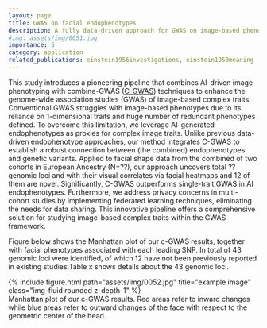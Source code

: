 ```yaml
---
layout: page
title: GWAS on facial endophenotypes
description: A fully data-driven approach for GWAS on image-based phenotypes
#img: assets/img/0051.jpg
importance: 5
category: application
related_publications: einstein1956investigations, einstein1950meaning
---
```


This study introduces a pioneering pipeline that combines AI-driven image phenotyping with combine-GWAS ([C-GWAS](https://www.nature.com/articles/s41467-022-35328-9)) techniques to enhance the genome-wide association studies (GWAS) of image-based complex traits. Conventional GWAS struggles with image-based phenotypes due to its reliance on 1-dimensional traits and huge number of redundant phenotypes defined. To overcome this limitation, we leverage AI-generated endophenotypes as proxies for complex image traits. Unlike previous data-driven endophenotype approaches, our method integrates C-GWAS to establish a robust connection between (the combined) endophenotypes and genetic variants. Applied to facial shape data from the combined of two cohorts in European Ancestry (N=??), our approach uncovers total ?? genomic loci and with their visual correlates via facial heatmaps and 12 of them are novel. Significantly, C-GWAS outperforms single-trait GWAS in AI endophenotypes. Furthermore, we address privacy concerns in multi-cohort studies by implementing federated learning techniques, eliminating the needs for data sharing. This innovative pipeline offers a comprehensive solution for studying image-based complex traits within the GWAS framework.

Figure below shows the Manhattan plot of our c-GWAS results, together with facial phenotypes associated with each leading SNP. In total of 43 genomic loci were identified, of which 12 have not been previously reported in existing studies.Table x shows details about the 43 genomic loci.


<div class="row">
    <div class="col-sm mt-3 mt-md-0">
        {% include figure.html path="assets/img/0052.jpg" title="example image" class="img-fluid rounded z-depth-1" %}
    </div>
</div>
<div class="caption">
    Manhattan plot of our c-GWAS results. Red areas refer to inward changes while blue areas refer to outward changes of the face with respect to the geometric center of the head.
</div>
